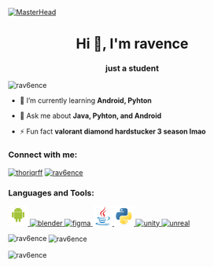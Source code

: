 [![MasterHead](https://thumbs.dreamstime.com/b/horizontal-banner-hands-typing-laptop-keyboard-various-electronic-devices-symbols-programming-software-horizontal-125917922.jpg)](https://rishavchanda.io
)
<h1 align="center">Hi 👋, I'm ravence</h1>
<h3 align="center">just a student</h3>

<p align="left"> <img src="https://komarev.com/ghpvc/?username=rav6ence&label=Profile%20views&color=0e75b6&style=flat" alt="rav6ence" /> </p>

- 🌱 I’m currently learning **Android, Pyhton**

- 💬 Ask me about **Java, Pyhton, and Android**

- ⚡ Fun fact **valorant diamond hardstucker 3 season lmao**

<h3 align="left">Connect with me:</h3>
<p align="left">
<a href="https://instagram.com/thoriqrff" target="blank"><img align="center" src="https://raw.githubusercontent.com/rahuldkjain/github-profile-readme-generator/master/src/images/icons/Social/instagram.svg" alt="thoriqrff" height="30" width="40" /></a>
<a href="https://www.youtube.com/c/rav6ence" target="blank"><img align="center" src="https://raw.githubusercontent.com/rahuldkjain/github-profile-readme-generator/master/src/images/icons/Social/youtube.svg" alt="rav6ence" height="30" width="40" /></a>
</p>

<h3 align="left">Languages and Tools:</h3>
<p align="left"> <a href="https://developer.android.com" target="_blank" rel="noreferrer"> <img src="https://raw.githubusercontent.com/devicons/devicon/master/icons/android/android-original-wordmark.svg" alt="android" width="40" height="40"/> </a> <a href="https://www.blender.org/" target="_blank" rel="noreferrer"> <img src="https://download.blender.org/branding/community/blender_community_badge_white.svg" alt="blender" width="40" height="40"/> </a> <a href="https://www.figma.com/" target="_blank" rel="noreferrer"> <img src="https://www.vectorlogo.zone/logos/figma/figma-icon.svg" alt="figma" width="40" height="40"/> </a> <a href="https://www.java.com" target="_blank" rel="noreferrer"> <img src="https://raw.githubusercontent.com/devicons/devicon/master/icons/java/java-original.svg" alt="java" width="40" height="40"/> </a> <a href="https://www.python.org" target="_blank" rel="noreferrer"> <img src="https://raw.githubusercontent.com/devicons/devicon/master/icons/python/python-original.svg" alt="python" width="40" height="40"/> </a> <a href="https://unity.com/" target="_blank" rel="noreferrer"> <img src="https://www.vectorlogo.zone/logos/unity3d/unity3d-icon.svg" alt="unity" width="40" height="40"/> </a> <a href="https://unrealengine.com/" target="_blank" rel="noreferrer"> <img src="https://raw.githubusercontent.com/kenangundogan/fontisto/036b7eca71aab1bef8e6a0518f7329f13ed62f6b/icons/svg/brand/unreal-engine.svg" alt="unreal" width="40" height="40"/> </a> </p>

<p><img align="left" src="https://github-readme-stats.vercel.app/api/top-langs?username=rav6ence&show_icons=true&locale=en&layout=compact" alt="rav6ence" /></p>

<p>&nbsp;<img align="center" src="https://github-readme-stats.vercel.app/api?username=rav6ence&show_icons=true&locale=en" alt="rav6ence" /></p>

<p><img align="center" src="https://github-readme-streak-stats.herokuapp.com/?user=rav6ence&" alt="rav6ence" /></p>
